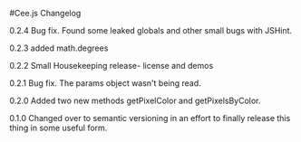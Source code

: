 #Cee.js Changelog

0.2.4 Bug fix. Found some leaked globals and other small bugs with JSHint.

0.2.3 added math.degrees

0.2.2 Small Housekeeping release- license and demos

0.2.1 Bug fix. The params object wasn't being read.

0.2.0 Added two new methods getPixelColor and getPixelsByColor.

0.1.0 Changed over to semantic versioning in an effort to finally release this thing in some useful form.
